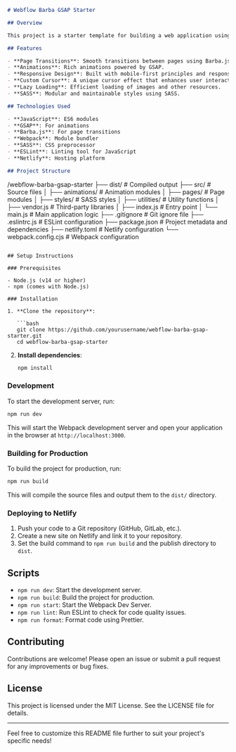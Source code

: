 ```markdown
# Webflow Barba GSAP Starter

## Overview

This project is a starter template for building a web application using Webflow, Barba.js for page transitions, and GSAP for animations. It is designed to be deployed on Netlify and includes a modern setup with Webpack for module bundling, SASS for styling, and ESLint for code quality.

## Features

- **Page Transitions**: Smooth transitions between pages using Barba.js.
- **Animations**: Rich animations powered by GSAP.
- **Responsive Design**: Built with mobile-first principles and responsive utilities.
- **Custom Cursor**: A unique cursor effect that enhances user interaction.
- **Lazy Loading**: Efficient loading of images and other resources.
- **SASS**: Modular and maintainable styles using SASS.

## Technologies Used

- **JavaScript**: ES6 modules
- **GSAP**: For animations
- **Barba.js**: For page transitions
- **Webpack**: Module bundler
- **SASS**: CSS preprocessor
- **ESLint**: Linting tool for JavaScript
- **Netlify**: Hosting platform

## Project Structure
```

/webflow-barba-gsap-starter
├── dist/ # Compiled output
├── src/ # Source files
│ ├── animations/ # Animation modules
│ ├── pages/ # Page modules
│ ├── styles/ # SASS styles
│ ├── utilities/ # Utility functions
│ ├── vendor.js # Third-party libraries
│ ├── index.js # Entry point
│ └── main.js # Main application logic
├── .gitignore # Git ignore file
├── .eslintrc.js # ESLint configuration
├── package.json # Project metadata and dependencies
├── netlify.toml # Netlify configuration
└── webpack.config.cjs # Webpack configuration

````

## Setup Instructions

### Prerequisites

- Node.js (v14 or higher)
- npm (comes with Node.js)

### Installation

1. **Clone the repository**:

   ```bash
   git clone https://github.com/yourusername/webflow-barba-gsap-starter.git
   cd webflow-barba-gsap-starter
````

2. **Install dependencies**:

   ```bash
   npm install
   ```

### Development

To start the development server, run:

```bash
npm run dev
```

This will start the Webpack development server and open your application in the browser at `http://localhost:3000`.

### Building for Production

To build the project for production, run:

```bash
npm run build
```

This will compile the source files and output them to the `dist/` directory.

### Deploying to Netlify

1. Push your code to a Git repository (GitHub, GitLab, etc.).
2. Create a new site on Netlify and link it to your repository.
3. Set the build command to `npm run build` and the publish directory to `dist`.

## Scripts

- `npm run dev`: Start the development server.
- `npm run build`: Build the project for production.
- `npm run start`: Start the Webpack Dev Server.
- `npm run lint`: Run ESLint to check for code quality issues.
- `npm run format`: Format code using Prettier.

## Contributing

Contributions are welcome! Please open an issue or submit a pull request for any improvements or bug fixes.

## License

This project is licensed under the MIT License. See the LICENSE file for details.

---

Feel free to customize this README file further to suit your project's specific needs!

```

```
